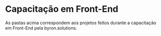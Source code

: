 # Capacitação em Front-End

As pastas acima correspondem aos projetos feitos durante a capacitação em Front-End pela byron.solutions.